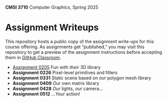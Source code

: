 **CMSI 3710** Computer Graphics, Spring 2025

# Assignment Writeups
This repository hosts a public copy of the assignment write-ups for this course offering. As assignments get “published,” you may visit this repository to get a preview of the assignment instructions before accepting them in [GitHub Classroom](https://classroom.github.com).

- [Assignment 0205](./their-3d-library.md) Fun with _their_ 3D library
- **Assignment 0226** Pixel-level primitives and filters
- **Assignment 0331**  Static scene based on _our_ polygon mesh library
- **Assignment 0409** _Our_ own matrix library
- **Assignment 0428** _Our_ lights, _our_ camera…
- **Assignment 0512** …_Your_ action!
